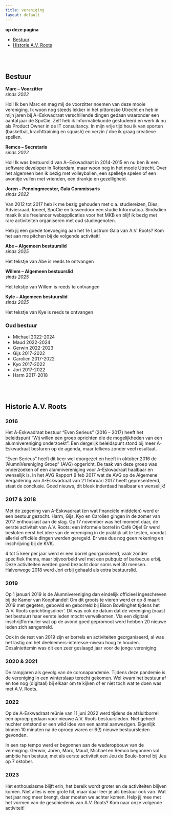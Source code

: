 ```yaml
---
title: vereniging
layout: default
---
```


**op deze pagina**
* [Bestuur](#bestuur)
* [Historie A.V. Roots](#historie-av-roots)

<br/><br/>

## Bestuur

**Marc – Voorzitter**<br/>
*sinds 2022*

Hoi!
Ik ben Marc en mag mij de voorzitter noemen van deze mooie vereniging. Ik woon nog steeds lekker in het pittoreske Utrecht en heb in mijn jaren bij A−Eskwadraat verschillende dingen gedaan waaronder een aantal jaar de SpoCie. Zelf heb ik Informatiekunde gestudeerd en werk ik nu als Product Owner in de IT consultancy. In mijn vrije tijd hou ik van sporten (basketbal, krachttraining en squash) en verzin / doe ik graag creatieve spellen.

**Remco – Secretaris**<br/>
*sinds 2022*

Hoi! Ik was bestuurslid van A−Eskwadraat in 2014-2015 en nu ben ik een software developer in Rotterdam, maar woon nog in het mooie Utrecht. Over het algemeen ben ik bezig met volleyballen, een spelletje spelen of een avondje vullen met vrienden, een drankje en gezelligheid.

**Joren – Penningmeester, Gala Commissaris**<br/>
*sinds 2022*

Van 2012 tot 2017 heb ik me bezig gehouden met o.a. studiereizen, Dies, Adviesraad, toneel, SpoCie en tussendoor een studie Informatica. Sindsdien maak ik als freelancer webapplicaties voor het MKB en blijf ik bezig met rare activiteiten organiseren met oud studiegenoten.

Heb jij een goede toevoeging aan het 1e Lustrum Gala van A.V. Roots? Kom het aan me pitchen bij de volgende activiteit!

**Abe – Algemeen bestuurslid**<br/>
*sinds 2025*

Het tekstje van Abe is reeds te ontvangen

**Willem – Algemeen bestuurslid**<br/>
*sinds 2025*

Het tekstje van Willem is reeds te ontvangen

**Kyle – Algemeen bestuurslid**<br/>
*sinds 2025*

Het tekstje van Kye is reeds te ontvangen

### Oud bestuur
*   Michael 2022-2024
*   Maud 2022-2024
*   Gerwin 2022-2023
*   Gijs 2017-2022
*   Carolien 2017-2022
*   Kyo 2017-2022
*   Jori 2017-2022
*   Harm 2017-2018

<br/><br/>

## Historie A.V. Roots

### 2016

Het A-Eskwadraat bestuur “Even Serieus” (2016 – 2017) heeft het beleidspunt “Wij willen een groep oprichten die de mogelijkheden van een alumnivereniging onderzoekt”. Een dergelijk beleidspunt stond bij meer A-Eskwadraat besturen op de agenda, maar telkens zonder veel resultaat.

“Even Serieus” heeft dit keer wel doorgezet en heeft in oktober 2016 de ‘AlumniVereniging Groep” (AVG) opgericht. De taak van deze groep was onderzoeken of een alumnivereniging voor A-Eskwadraat haalbaar en wenselijk is. In het AVG Rapport 9 feb 2017 wat de AVG op de Algemene Vergadering van A-Eskwadraat  van 21 februari 2017 heeft gepresenteerd, staat de conclusie. Goed nieuws, dit bleek inderdaad haalbaar en wenselijk!

### 2017 & 2018

Met de zegening van A-Eskwadraat (en wat financiële middelen) werd er een bestuur gezocht. Harm, Gijs, Kyo en Carolien gingen in de zomer van 2017 enthousiast aan de slag. Op 17 november was het moment daar, de eerste activiteit van A.V. Roots: een informele borrel in Café Otje! Er werd besloten eerst het idee van de vereniging in de praktijk uit te testen, voordat allerlei officiële dingen werden geregeld. Er was dus nog geen rekening en inschrijving bij de KVK.

4 tot 5 keer per jaar werd er een borrel georganiseerd, vaak zonder specifiek thema, maar bijvoorbeld wel met een pubquiz of barbecue erbij. Deze activiteiten werden goed bezocht door soms wel 30 mensen. Halverwege 2018 werd Jori erbij gehaald als extra bestuurslid.

### 2019

Op 1 januari 2019 is de Alumnivereniging dan eindelijk officieel ingeschreven bij de Kamer van Koophandel! Om dit groots te vieren werd er op 8 maart 2019 met gegeten, gebowld en geborreld bij Bison Bowlinghet tijdens het ‘A.V. Roots oprichtingsdiner’. Dit was ook de datum dat de vereniging (naast het bestuur) haar eerste leden mocht verwelkomen. Via een digitaal inschrijfformulier wat op de avond goed gepromoot werd hebben 20 nieuwe leden zich aangemeld.

Ook in de rest van 2019 zijn er borrels en activiteiten georganiseerd, al was het lastig om het deelnemers-interesse-niveau hoog te houden. Desalniettemin was dit een zeer geslaagd jaar voor de jonge vereniging.

### 2020 & 2021

De rampjaren als gevolg van de coronapandemie. Tijdens deze pandemie is de vereniging in een winterslaap terecht gekomen. Wel kwam het bestuur af en toe nog (digitaal) bij elkaar om te kijken of er niet toch wat te doen was met A.V. Roots.

### 2022

Op de A-Eskwadraat reünie van 11 juni 2022 werd tijdens de afsluitborrel een oproep gedaan voor nieuwe A.V. Roots bestuursleden. Niet geheel nuchter ontstond er een wild idee van een aantal aanwezigen. Eigenlijk binnen 10 minuten na de oproep waren er 6(!) nieuwe bestuursleden gevonden.

In een rap tempo werd er begonnen aan de wederopbouw van de vereniging. Gerwin, Joren, Marc, Maud, Michael en Remco begonnen vol ambitie hun bestuur, met als eerste activiteit een Jeu de Boule-borrel bij Jeu op 7 oktober.

### 2023

Het enthousiasme blijft erin, het bereik wordt groter en de activiteiten blijven komen. Niet alles is een grote hit, maar daar leer je als bestuur ook van. Wat het jaar nog meer brengt, daar moeten we achter komen. Help jij mee met het vormen van de geschiedenis van A.V. Roots? Kom naar onze volgende activiteit!
